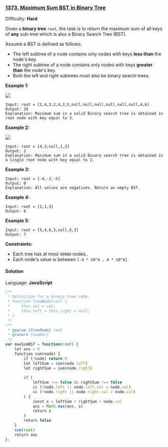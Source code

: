 ### [1373\. Maximum Sum BST in Binary Tree](https://leetcode.com/problems/maximum-sum-bst-in-binary-tree/)

Difficulty: **Hard**


Given a **binary tree** `root`, the task is to return the maximum sum of all keys of **any** sub-tree which is also a Binary Search Tree (BST).

Assume a BST is defined as follows:

*   The left subtree of a node contains only nodes with keys **less than** the node's key.
*   The right subtree of a node contains only nodes with keys **greater than** the node's key.
*   Both the left and right subtrees must also be binary search trees.

**Example 1:**

![](https://assets.leetcode.com/uploads/2020/01/30/sample_1_1709.png)

```
Input: root = [1,4,3,2,4,2,5,null,null,null,null,null,null,4,6]
Output: 20
Explanation: Maximum sum in a valid Binary search tree is obtained in root node with key equal to 3.
```

**Example 2:**

![](https://assets.leetcode.com/uploads/2020/01/30/sample_2_1709.png)

```
Input: root = [4,3,null,1,2]
Output: 2
Explanation: Maximum sum in a valid Binary search tree is obtained in a single root node with key equal to 2.
```

**Example 3:**

```
Input: root = [-4,-2,-5]
Output: 0
Explanation: All values are negatives. Return an empty BST.
```

**Example 4:**

```
Input: root = [2,1,3]
Output: 6
```

**Example 5:**

```
Input: root = [5,4,8,3,null,6,3]
Output: 7
```

**Constraints:**

*   Each tree has at most `40000` nodes..
*   Each node's value is between `[-4 * 10^4 , 4 * 10^4]`.


#### Solution

Language: **JavaScript**

```javascript
/**
 * Definition for a binary tree node.
 * function TreeNode(val) {
 *     this.val = val;
 *     this.left = this.right = null;
 * }
 */
/**
 * @param {TreeNode} root
 * @return {number}
 */
var maxSumBST = function(root) {
    let ans = 0
    function sum(node) {
        if (!node) return 0
        let leftSum = sum(node.left)
        let rightSum = sum(node.right)
        
        if (
            leftSum !== false && rightSum !== false
            && (!node.left || node.left.val < node.val)
            && (!node.right || node.right.val > node.val)
        ) {
            const s = leftSum + rightSum + node.val
            ans = Math.max(ans, s)
            return s
        }
        return false
    }
    sum(root)
    return ans
};
```